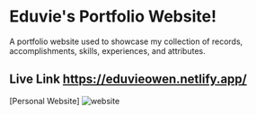 # Eduvie's Portfolio Website!
A portfolio website used to showcase my collection of records, accomplishments, skills, experiences, and attributes.

## Live Link https://eduvieowen.netlify.app/
[Personal Website]
![website](https://user-images.githubusercontent.com/103185065/163112194-38555b2a-8995-4ca3-9034-b08f44fc08cf.png)
